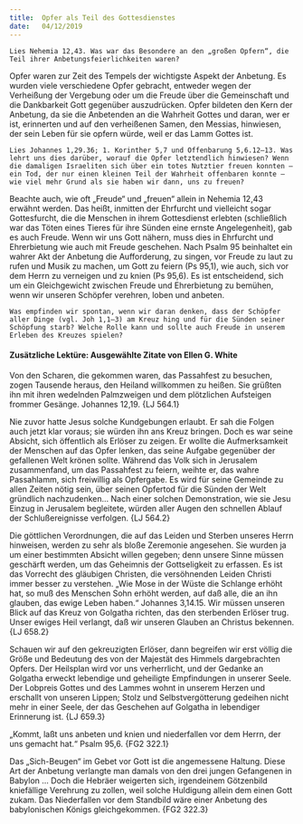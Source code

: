 ```yaml
---
title:  Opfer als Teil des Gottesdienstes
date:   04/12/2019
---
```


`Lies Nehemia 12,43. Was war das Besondere an den „großen Opfern“, die Teil ihrer Anbetungsfeierlichkeiten waren?`

Opfer waren zur Zeit des Tempels der wichtigste Aspekt der Anbetung. Es wurden viele verschiedene Opfer gebracht, entweder wegen der Verheißung der Vergebung oder um die Freude über die Gemeinschaft und die Dankbarkeit Gott gegenüber auszudrücken. Opfer bildeten den Kern der Anbetung, da sie die Anbetenden an die Wahrheit Gottes und daran, wer er ist, erinnerten und auf den verheißenen Samen, den Messias, hinwiesen, der sein Leben für sie opfern würde, weil er das Lamm Gottes ist.

`Lies Johannes 1,29.36; 1. Korinther 5,7 und Offenbarung 5,6.12–13. Was lehrt uns dies darüber, worauf die Opfer letztendlich hinwiesen? Wenn die damaligen Israeliten sich über ein totes Nutztier freuen konnten – ein Tod, der nur einen kleinen Teil der Wahrheit offenbaren konnte – wie viel mehr Grund als sie haben wir dann, uns zu freuen?`

Beachte auch, wie oft „Freude“ und „freuen“ allein in Nehemia 12,43 erwähnt werden. Das heißt, inmitten der Ehrfurcht und vielleicht sogar Gottesfurcht, die die Menschen in ihrem Gottesdienst erlebten (schließlich war das Töten eines Tieres für ihre Sünden eine ernste Angelegenheit), gab es auch Freude. Wenn wir uns Gott nähern, muss dies in Ehrfurcht und Ehrerbietung wie auch mit Freude geschehen. Nach Psalm 95 beinhaltet ein wahrer Akt der Anbetung die Aufforderung, zu singen, vor Freude zu laut zu rufen und Musik zu machen, um Gott zu feiern (Ps 95,1), wie auch, sich vor dem Herrn zu verneigen und zu knien (Ps 95,6). Es ist entscheidend, sich um ein Gleichgewicht zwischen Freude und Ehrerbietung zu bemühen, wenn wir unseren Schöpfer verehren, loben und anbeten.

`Was empfinden wir spontan, wenn wir daran denken, dass der Schöpfer aller Dinge (vgl. Joh 1,1–3) am Kreuz hing und für die Sünden seiner Schöpfung starb? Welche Rolle kann und sollte auch Freude in unserem Erleben des Kreuzes spielen?`

#### Zusätzliche Lektüre: Ausgewählte Zitate von Ellen G. White

Von den Scharen, die gekommen waren, das Passahfest zu besuchen, zogen Tausende heraus, den Heiland willkommen zu heißen. Sie grüßten ihn mit ihren wedelnden Palmzweigen und dem plötzlichen Aufsteigen frommer Gesänge.  Johannes 12,19. {LJ 564.1}

Nie zuvor hatte Jesus solche Kundgebungen erlaubt. Er sah die Folgen auch jetzt klar voraus; sie würden ihn ans Kreuz bringen. Doch es war seine Absicht, sich öffentlich als Erlöser zu zeigen. Er wollte die Aufmerksamkeit der Menschen auf das Opfer lenken, das seine Aufgabe gegenüber der gefallenen Welt krönen sollte. Während das Volk sich in Jerusalem zusammenfand, um das Passahfest zu feiern, weihte er, das wahre Passahlamm, sich freiwillig als Opfergabe. Es wird für seine Gemeinde zu allen Zeiten nötig sein, über seinen Opfertod für die Sünden der Welt gründlich nachzudenken... Nach einer solchen Demonstration, wie sie Jesu Einzug in Jerusalem begleitete, würden aller Augen den schnellen Ablauf der Schlußereignisse verfolgen. {LJ 564.2}

Die göttlichen Verordnungen, die auf das Leiden und Sterben unseres Herrn hinweisen, werden zu sehr als bloße Zeremonie angesehen. Sie wurden ja um einer bestimmten Absicht willen gegeben; denn unsere Sinne müssen geschärft werden, um das Geheimnis der Gottseligkeit zu erfassen. Es ist das Vorrecht des gläubigen Christen, die versöhnenden Leiden Christi immer besser zu verstehen. „Wie Mose in der Wüste die Schlange erhöht hat, so muß des Menschen Sohn erhöht werden, auf daß alle, die an ihn glauben, das ewige Leben haben.“ Johannes 3,14.15. Wir müssen unseren Blick auf das Kreuz von Golgatha richten, das den sterbenden Erlöser trug. Unser ewiges Heil verlangt, daß wir unseren Glauben an Christus bekennen. {LJ 658.2}

Schauen wir auf den gekreuzigten Erlöser, dann begreifen wir erst völlig die Größe und Bedeutung des von der Majestät des Himmels dargebrachten Opfers. Der Heilsplan wird vor uns verherrlicht, und der Gedanke an Golgatha erweckt lebendige und geheiligte Empfindungen in unserer Seele. Der Lobpreis Gottes und des Lammes wohnt in unserem Herzen und erschallt von unseren Lippen; Stolz und Selbstvergötterung gedeihen nicht mehr in einer Seele, der das Geschehen auf Golgatha in lebendiger Erinnerung ist. {LJ 659.3}

„Kommt, laßt uns anbeten und knien und niederfallen vor dem Herrn, der uns gemacht hat.“ Psalm 95,6. {FG2 322.1}

Das „Sich-Beugen“ im Gebet vor Gott ist die angemessene Haltung. Diese Art der Anbetung verlangte man damals von den drei jungen Gefangenen in Babylon ... Doch die Hebräer weigerten sich, irgendeinem Götzenbild kniefällige Verehrung zu zollen, weil solche Huldigung allein dem einen Gott zukam. Das Niederfallen vor dem Standbild wäre einer Anbetung des babylonischen Königs gleichgekommen.  {FG2 322.3}